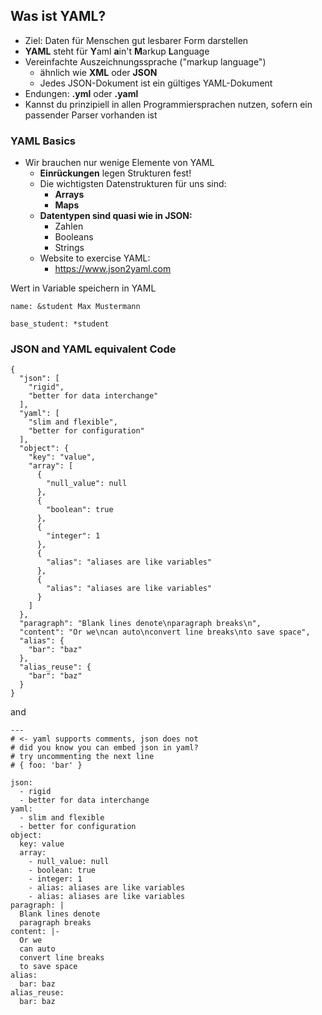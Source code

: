 ## Was ist YAML?

* Ziel: Daten für Menschen gut lesbarer Form darstellen
* **YAML** steht für **Y**aml **a**in't **M**arkup **L**anguage
* Vereinfachte Auszeichnungssprache ("markup language")
  * ähnlich wie **XML** oder **JSON**
  * Jedes JSON-Dokument ist ein gültiges YAML-Dokument
* Endungen: **.yml** oder **.yaml**
* Kannst du prinzipiell in allen Programmiersprachen nutzen,
sofern ein passender Parser vorhanden ist


### YAML Basics

* Wir brauchen nur wenige Elemente von YAML
  * **Einrückungen** legen Strukturen fest!
  * Die wichtigsten Datenstrukturen für uns sind:
    * **Arrays**
    * **Maps**
  * **Datentypen sind quasi wie in JSON:**
    * Zahlen
    * Booleans
    * Strings
  * Website to exercise YAML:
    * https://www.json2yaml.com

Wert in Variable speichern in YAML

```
name: &student Max Mustermann

base_student: *student
```

### JSON and YAML equivalent Code

```
{
  "json": [
    "rigid",
    "better for data interchange"
  ],
  "yaml": [
    "slim and flexible",
    "better for configuration"
  ],
  "object": {
    "key": "value",
    "array": [
      {
        "null_value": null
      },
      {
        "boolean": true
      },
      {
        "integer": 1
      },
      {
        "alias": "aliases are like variables"
      },
      {
        "alias": "aliases are like variables"
      }
    ]
  },
  "paragraph": "Blank lines denote\nparagraph breaks\n",
  "content": "Or we\ncan auto\nconvert line breaks\nto save space",
  "alias": {
    "bar": "baz"
  },
  "alias_reuse": {
    "bar": "baz"
  }
}
```
and
```
---
# <- yaml supports comments, json does not
# did you know you can embed json in yaml?
# try uncommenting the next line
# { foo: 'bar' }

json:
  - rigid
  - better for data interchange
yaml:
  - slim and flexible
  - better for configuration
object:
  key: value
  array:
    - null_value: null
    - boolean: true
    - integer: 1
    - alias: aliases are like variables
    - alias: aliases are like variables
paragraph: |
  Blank lines denote
  paragraph breaks
content: |-
  Or we
  can auto
  convert line breaks
  to save space
alias:
  bar: baz
alias_reuse:
  bar: baz 
```